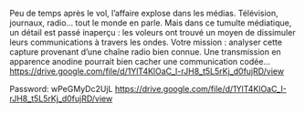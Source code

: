 Peu de temps après le vol, l’affaire explose dans les médias. Télévision, journaux, radio... tout le monde en parle. Mais dans ce tumulte médiatique, un détail est passé inaperçu : les voleurs ont trouvé un moyen de dissimuler leurs communications à travers les ondes. Votre mission : analyser cette capture provenant d’une chaîne radio bien connue. Une transmission en apparence anodine pourrait bien cacher une communication codée... https://drive.google.com/file/d/1YlT4KlOaC_I-rJH8_t5L5rKj_d0fujRD/view

Password: wPeGMyDc2UjL
https://drive.google.com/file/d/1YlT4KlOaC_I-rJH8_t5L5rKj_d0fujRD/view
